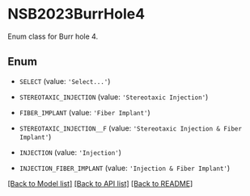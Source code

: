 # NSB2023BurrHole4

Enum class for Burr hole 4.

## Enum

* `SELECT` (value: `'Select...'`)

* `STEREOTAXIC_INJECTION` (value: `'Stereotaxic Injection'`)

* `FIBER_IMPLANT` (value: `'Fiber Implant'`)

* `STEREOTAXIC_INJECTION__F` (value: `'Stereotaxic Injection & Fiber Implant'`)

* `INJECTION` (value: `'Injection'`)

* `INJECTION_FIBER_IMPLANT` (value: `'Injection & Fiber Implant'`)

[[Back to Model list]](../README.md#documentation-for-models) [[Back to API list]](../README.md#documentation-for-api-endpoints) [[Back to README]](../README.md)


